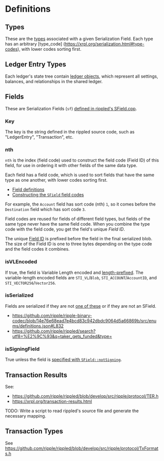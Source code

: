 # Definitions

## Types

These are the [types](https://xrpl.org/serialization.html#type-list) associated with a given Serialization Field. Each type has an arbitrary [type_code] (https://xrpl.org/serialization.html#type-codes), with lower codes sorting first.

## Ledger Entry Types

Each ledger's state tree contain [ledger objects](https://xrpl.org/ledger-object-types.html), which represent all settings, balances, and relationships in the shared ledger. 

## Fields

These are Serialization Fields (`sf`) [defined in rippled's SField.cpp](https://github.com/ripple/rippled/blob/develop/src/ripple/protocol/impl/SField.cpp).

### Key

The key is the string defined in the rippled source code, such as "LedgerEntry", "Transaction", etc.

### nth

`nth` is the index (field code) used to construct the field code (Field ID) of this field, for use in ordering it with other fields of the same data type.

Each field has a field code, which is used to sort fields that have the same type as one another, with lower codes sorting first.

- [Field definitions](https://github.com/ripple/rippled/blob/72e6005f562a8f0818bc94803d222ac9345e1e40/src/ripple/protocol/impl/SField.cpp#L72-L266)
- [Constructing the `SField` field codes](https://github.com/ripple/rippled/blob/eaff9a0e6aec0ad077f118501791c7684debcfd5/src/ripple/protocol/SField.h#L95-L98)

For example, the `Account` field has sort code (nth) `1`, so it comes before the `Destination` field which has sort code `3`.

Field codes are reused for fields of different field types, but fields of the same type never have the same field code. When you combine the type code with the field code, you get the field's unique _Field ID_.

The unique [Field ID](https://xrpl.org/serialization.html#field-ids) is prefixed before the field in the final serialized blob. The size of the Field ID is one to three bytes depending on the type code and the field codes it combines.

### isVLEncoded

If true, the field is Variable Length encoded and [length-prefixed](https://xrpl.org/serialization.html#length-prefixing). The variable-length encoded fields are `STI_VL`/`Blob`, `STI_ACCOUNT`/`AccountID`, and `STI_VECTOR256`/`Vector256`.

### isSerialized

Fields are serialized if they are not [one of these](https://github.com/ripple/rippled/blob/eaff9a0e6aec0ad077f118501791c7684debcfd5/src/ripple/protocol/impl/SField.cpp#L71-L78) or if they are not an SField.

- https://github.com/ripple/ripple-binary-codec/blob/14e76e68ead7e4bcd83c942dbdc9064d5a66869b/src/enums/definitions.json#L832
- https://github.com/ripple/rippled/search?utf8=%E2%9C%93&q=taker_gets_funded&type=

### isSigningField

True unless the field is [specified with `SField::notSigning`](https://github.com/ripple/rippled/blob/eaff9a0e6aec0ad077f118501791c7684debcfd5/src/ripple/protocol/impl/SField.cpp#L198).

## Transaction Results

See:

- https://github.com/ripple/rippled/blob/develop/src/ripple/protocol/TER.h
- https://xrpl.org/transaction-results.html

TODO: Write a script to read rippled's source file and generate the necessary mapping.

## Transaction Types

See https://github.com/ripple/rippled/blob/develop/src/ripple/protocol/TxFormats.h
